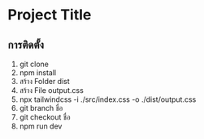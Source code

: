 # Project Title

## การติดตั้ง

1. git clone
2. npm install
3. สร้าง Folder dist
4. สร้าง File output.css
5. npx tailwindcss -i ./src/index.css -o ./dist/output.css
6. git branch ชื่อ
7. git checkout ชื่อ
8. npm run dev
